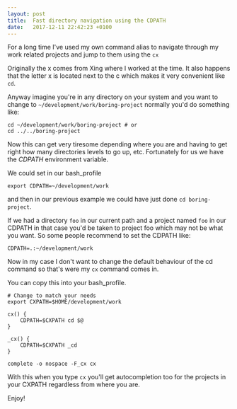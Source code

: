 ```yaml
---
layout: post
title:  Fast directory navigation using the CDPATH
date:   2017-12-11 22:42:23 +0100
---
```


For a long time I've used my own command alias to navigate through my
work related projects and jump to them using the ```cx```

Originally the x comes from Xing where I worked at the time. It also
happens that the letter x is located next to the c which makes it very
convenient like ```cd```.
<!-- -**-END-**- -->

Anyway imagine you're in any directory on your system and you want to
change to ```~/development/work/boring-project``` normally you'd do
something like:

```
cd ~/development/work/boring-project # or
cd ../../boring-project
```

Now this can get very tiresome depending where you are and having to
get right how many directories levels to go up, etc. Fortunately for
us we have the *CDPATH* environment variable.

We could set in our bash_profile
```
export CDPATH=~/development/work
```
and then in our previous example we could have just done ```cd boring-project```.

If we had a directory ```foo``` in our current path and a project
named ```foo``` in our CDPATH in that case you'd be taken to project
foo which may not be what you want. So some people recommend to set
the CDPATH like:

```
CDPATH=.:~/development/work
```

Now in my case I don't want to change the default behaviour of the cd
command so that's were my ```cx``` command comes in.

You can copy this into your bash_profile.

```
# Change to match your needs
export CXPATH=$HOME/development/work

cx() {
    CDPATH=$CXPATH cd $@
}

_cx() {
    CDPATH=$CXPATH _cd
}

complete -o nospace -F_cx cx
```

With this when you type ```cx``` you'll get autocompletion too for the
projects in your CXPATH regardless from where you are.

Enjoy!
